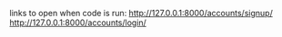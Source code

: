 links to open when code is run:
http://127.0.0.1:8000/accounts/signup/
http://127.0.0.1:8000/accounts/login/
